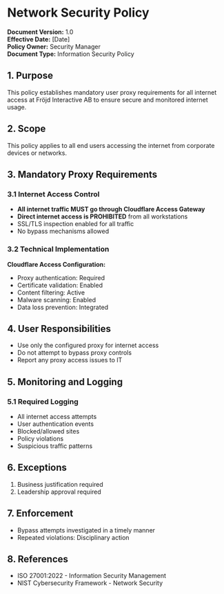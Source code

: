 # Network Security Policy

**Document Version:** 1.0  
**Effective Date:** [Date]  
**Policy Owner:** Security Manager  
**Document Type:** Information Security Policy

## 1. Purpose

This policy establishes mandatory user proxy requirements for all internet access at Fröjd Interactive AB to ensure secure and monitored internet usage.

## 2. Scope

This policy applies to all end users accessing the internet from corporate devices or networks.

## 3. Mandatory Proxy Requirements

### 3.1 Internet Access Control
- **All internet traffic MUST go through Cloudflare Access Gateway**
- **Direct internet access is PROHIBITED** from all workstations
- SSL/TLS inspection enabled for all traffic
- No bypass mechanisms allowed

### 3.2 Technical Implementation

**Cloudflare Access Configuration:**
- Proxy authentication: Required
- Certificate validation: Enabled
- Content filtering: Active
- Malware scanning: Enabled
- Data loss prevention: Integrated

## 4. User Responsibilities

- Use only the configured proxy for internet access
- Do not attempt to bypass proxy controls
- Report any proxy access issues to IT

## 5. Monitoring and Logging

### 5.1 Required Logging
- All internet access attempts
- User authentication events
- Blocked/allowed sites
- Policy violations
- Suspicious traffic patterns

## 6. Exceptions
1. Business justification required
2. Leadership approval required

## 7. Enforcement

- Bypass attempts investigated in a timely manner
- Repeated violations: Disciplinary action

## 8. References

- ISO 27001:2022 - Information Security Management
- NIST Cybersecurity Framework - Network Security